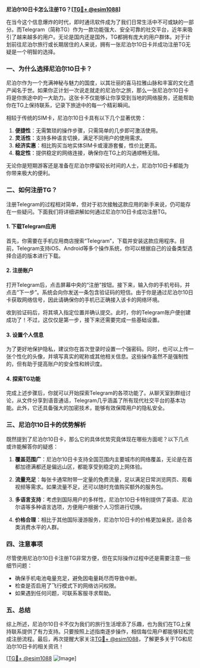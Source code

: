**尼泊尔10日卡怎么注册TG？[[TG💪+ @esim1088](https://t.me/s/esim1088)]**

在当今这个信息爆炸的时代，即时通讯软件成为了我们日常生活中不可或缺的一部分。而Telegram（简称TG）作为一款功能强大、安全可靠的社交平台，近年来吸引了越来越多的用户。无论是国内还是国外，TG都拥有庞大的用户群体。对于计划前往尼泊尔旅行或长期居住的人来说，拥有一张尼泊尔10日卡并成功注册TG无疑是一个明智的选择。

### 一、为什么选择尼泊尔10日卡？

尼泊尔作为一个充满神秘与魅力的国度，以其壮丽的喜马拉雅山脉和丰富的文化遗产闻名于世。如果你正计划一次说走就走的尼泊尔之旅，那么一张尼泊尔10日卡将是你旅途中的一大助力。这张卡不仅能够让你享受到当地的网络服务，还能帮助你在TG上保持联系，记录下旅途中的每一个精彩瞬间。

相较于传统的SIM卡，尼泊尔10日卡具有以下几个显著优势：

1. **便捷性**：无需繁琐的操作步骤，只需简单的几步即可激活使用。
2. **灵活性**：支持多种语言切换，满足不同用户的使用需求。
3. **经济实惠**：相比购买当地实体SIM卡或漫游套餐，性价比更高。
4. **稳定性**：提供稳定的网络连接，确保你在TG上的沟通顺畅无阻。

无论你是短期游客还是准备在尼泊尔停留较长时间的人士，尼泊尔10日卡都能为你带来极大的便利。

### 二、如何注册TG？

注册Telegram的过程相对简单，但对于初次接触这款应用的新手来说，仍可能存在一些疑问。下面我们将详细讲解如何通过尼泊尔10日卡成功注册TG。

#### 1. 下载Telegram应用

首先，你需要在手机应用商店搜索“Telegram”，下载并安装这款应用程序。目前，Telegram支持iOS、Android等多个操作系统，你可以根据自己的设备类型选择合适的版本进行下载。

#### 2. 注册账户

打开Telegram后，点击屏幕中央的“注册”按钮。接下来，输入你的手机号码，并点击“下一步”。系统会向你发送一条包含验证码的短信。由于你是通过尼泊尔10日卡获取网络信号，因此请确保你的手机已正确接入该卡的网络环境。

收到验证码后，将其填入指定位置并确认提交。此时，你的Telegram账户便创建成功了！不过，这仅仅是第一步，接下来还需要完成一些基础设置。

#### 3. 设置个人信息

为了更好地保护隐私，建议你在首次登录时设置一个强密码。同时，也可以上传一张个性化的头像，并填写真实的昵称或其他相关信息。这些操作虽然不是强制性的，但有助于提高账户的安全性和辨识度。

#### 4. 探索TG功能

完成上述步骤后，你就可以开始探索Telegram的各项功能了。从聊天室到群组讨论，从文件分享到语音通话，Telegram几乎涵盖了所有现代社交平台的基本功能。此外，它还具备强大的加密技术，能够有效保障用户的隐私安全。

### 三、尼泊尔10日卡的优势解析

既然提到了尼泊尔10日卡，那么它的具体优势究竟体现在哪些方面呢？以下几点或许能解答你的疑惑：

1. **覆盖范围广**：尼泊尔10日卡支持全国范围内主要城市的网络覆盖，无论是在首都加德满都还是偏远山区，都能享受到稳定的上网体验。
   
2. **流量充足**：每张卡通常附带一定量的免费流量，足以满足日常浏览网页、观看视频等需求。如果流量不足，还可以随时充值购买额外的服务包。

3. **多语言支持**：考虑到国际用户的多样性，尼泊尔10日卡特别提供了英语、尼泊尔语等多种语言选项，方便用户根据个人习惯进行切换。

4. **价格合理**：相比于其他国际漫游服务，尼泊尔10日卡的价格更加亲民，适合各类消费水平的人群。

### 四、注意事项

尽管使用尼泊尔10日卡注册TG非常方便，但在实际操作过程中还是需要注意一些细节问题：

- 确保手机电池电量充足，避免因电量耗尽而导致中断。
- 检查是否启用了飞行模式下的网络访问权限。
- 如果遇到任何问题，可联系客服寻求帮助。

### 五、总结

综上所述，尼泊尔10日卡不仅为我们的旅行生活增添了乐趣，也为我们在TG上保持联系提供了有力支持。只要按照上述指南逐步操作，相信每位用户都能够轻松完成注册流程。最后，再次提醒大家关注[TG💪+ @esim1088](https://t.me/s/esim1088)，了解更多关于TG和尼泊尔10日卡的相关资讯！

[[TG💪+ @esim1088](https://t.me/s/esim1088) ![Image](https://i.postimg.cc/4NQfJmqS/Snipaste-2025-05-13-00-14-12.png)]